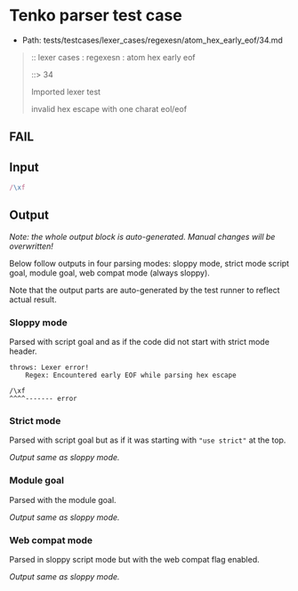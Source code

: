 # Tenko parser test case

- Path: tests/testcases/lexer_cases/regexesn/atom_hex_early_eof/34.md

> :: lexer cases : regexesn : atom hex early eof
>
> ::> 34
>
> Imported lexer test
>
> invalid hex escape with one charat eol/eof

## FAIL

## Input

`````js
/\xf
`````

## Output

_Note: the whole output block is auto-generated. Manual changes will be overwritten!_

Below follow outputs in four parsing modes: sloppy mode, strict mode script goal, module goal, web compat mode (always sloppy).

Note that the output parts are auto-generated by the test runner to reflect actual result.

### Sloppy mode

Parsed with script goal and as if the code did not start with strict mode header.

`````
throws: Lexer error!
    Regex: Encountered early EOF while parsing hex escape

/\xf
^^^^------- error
`````

### Strict mode

Parsed with script goal but as if it was starting with `"use strict"` at the top.

_Output same as sloppy mode._

### Module goal

Parsed with the module goal.

_Output same as sloppy mode._

### Web compat mode

Parsed in sloppy script mode but with the web compat flag enabled.

_Output same as sloppy mode._

